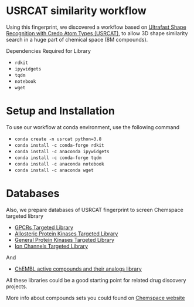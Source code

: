 USRCAT similarity workflow
==========================


Using this fingerprint, we discovered a workflow based on [Ultrafast Shape Recognition with Credo Atom Types (USRCAT)](https://www.ncbi.nlm.nih.gov/pmc/articles/PMC3505738/pdf/1758-2946-4-27.pdf), to allow 3D shape similarity search in a huge part of chemical space (8M compounds).

Dependencies
Required for Library

- `rdkit`
- `ipywidgets`
- `tqdm`
- `notebook`
- `wget`

Setup and Installation
======

To use our workflow at conda environment, use the following command 
 
- `conda create -n usrcat python=3.8`
- `conda install -c conda-forge rdkit`
- `conda install -c anaconda ipywidgets`
- `conda install -c conda-forge tqdm`
- `conda install -c anaconda notebook`
- `conda install -c anaconda wget`

Databases
======

Also, we prepare databases of USRCAT fingerprint to screen Chemspace targeted library
 
- [GPCRs Targeted Library](https://chemspacecom-my.sharepoint.com/:u:/g/personal/m_protopopov_chem-space_com/EeAYk44LOtJJqQwsVPqKDx8BeaCQBizh155_tUfPj5l8aw?e=Gd9eur)
- [Allosteric Protein Kinases Targeted Library](https://chemspacecom-my.sharepoint.com/:u:/g/personal/m_protopopov_chem-space_com/EZniFi17gP9OtUHokSINFA8BNgynKLXRWdocIt6eRK3tgA?e=9aPcVh)
- [General Protein Kinases Targeted Library](https://chemspacecom-my.sharepoint.com/:u:/g/personal/m_protopopov_chem-space_com/EUyd0ux19QtMkzQta991MUABm7eHqkqREOc0ePFmaZZ9OQ?e=IvK6ms)
- [Ion Channels Targeted Library](https://chemspacecom-my.sharepoint.com/:u:/g/personal/m_protopopov_chem-space_com/EeSKrA8uYwZOgo35QNwLgQ8BCDlFHEY7f-TU7pb8OkTE5g?e=VZIQp9)

And 
- [ChEMBL active compounds and their analogs library](https://chemspacecom-my.sharepoint.com/:u:/g/personal/m_protopopov_chem-space_com/EaHyY4pRqeRIs9ykQN3imhEBvl8_0OvQA0PHO0KH1Gue5w?e=MfLJXM)

All these libraries could be a good starting point for related drug discovery projects.

More info about compounds sets you could found on [Chemspace website](https://chem-space.com/compounds#screening-compounds)



